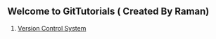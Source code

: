 ## Welcome to GitTutorials ( Created By Raman)

1. [Version Control System](https://github.com/kmitsolution/GitTutorial/edit/gh-pages/index.md)
